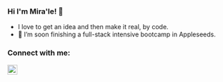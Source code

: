### Hi I'm Mira'le! 👋

- I love to get an idea and then make it real, by code.
- 🌱 I’m soon finishing a full-stack intensive bootcamp in Appleseeds.

### Connect with me:
[<img align="left" alt="codeSTACKr | LinkedIn" width="22px" src="https://lh3.googleusercontent.com/proxy/JkK_yzKEo04PYJ6o_lll4A9hbQoYUwhmxCmmj8tS5v5-NTUdRc6oDHUR4hiIM2SVQrwThNX2ZFNhQ9miS0YaQ0AEogK5j1za6iUgZTGdal7KG0Q0BJJKXjwPt38QuFBjkw" />][linkedin]

[linkedin]: https://linkedin.com/in/mira-le-yosman-19070145
